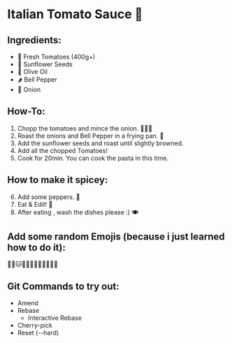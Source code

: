 # Italian Tomato Sauce 🍝

## Ingredients:
- 🍅 Fresh Tomatoes (400g+)
- 🌻 Sunflower Seeds
- 🧪 Olive Oil
- 🌶 Bell Pepper
- 🧅 Onion

## How-To:

1. Chopp the tomatoes and mince the onion. 🍅🧅🔪
2. Roast the onions and Bell Pepper in a frying pan. 🧅
3. Add the sunflower seeds and roast until slightly browned.
4. Add all the chopped Tomatoes!
5. Cook for 20min. You can cook the pasta in this time.

## How to make it spicey:

6. Add some peppers. 🧂
7. Eat & Edit! 🍝
8. After eating , wash the dishes please :) 🍽

## Add some random Emojis (because i just learned how to do it):

🐱‍👤🐱🐱‍🏍🧁🧃🏴‍☠️🤍👑🌭

## Git Commands to try out:

- Amend
- Rebase
    - Interactive Rebase
- Cherry-pick
- Reset (--hard)
